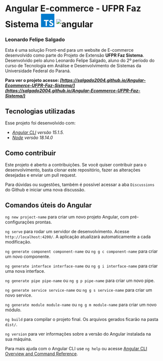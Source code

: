 # Angular E-commerce - UFPR Faz Sistema <img src="https://raw.githubusercontent.com/devicons/devicon/master/icons/typescript/typescript-original.svg" alt="typescript" width="45" height="45"/> <img src="https://angular.io/assets/images/logos/angular/angular.svg" alt="angular" width="50" height="50"/>

### Leonardo Felipe Salgado

Esta é uma solução Front-end para um website de E-commerce desenvolvido como parte do Projeto de Extensão **UFPR Faz Sistema**. Desenvolvido pelo aluno Leonardo Felipe Salgado, aluno do 2º período do curso de Tecnologia em Análise e Desenvolvimento de Sistemas da Universidade Federal do Paraná.

**Para ver o projeto acesse: _[https://salgado2004.github.io/Angular-Ecommerce-UFPR-Faz-Sistema/](https://salgado2004.github.io/Angular-Ecommerce-UFPR-Faz-Sistema/)_**

## Tecnologias utilizadas

Esse projeto foi desenvolvido com:
- _[Angular CLI](https://github.com/angular/angular-cli) versão 15.1.5._
- _[Node](https://nodejs.org/en) versão 18.14.0_

## Como contribuir

Este projeto é aberto a contribuições. Se você quiser contribuir para o desenvolvimento, basta clonar este repositório, fazer as alterações desejadas e enviar um pull request.

Para dúvidas ou sugestões, também é possível acessar a aba `Discussions` do Github e iniciar uma nova discussão.

## Comandos úteis do Angular

`ng new project-name` para criar um novo projeto Angular, com pré-configurações prontas.

`ng serve` para rodar um servidor de desenvolvimento. Acesse `http://localhost:4200/`. A aplicação atualizará automaticamente a cada modificação.

`ng generate component component-name` ou `ng g c component-name` para criar um novo componente. 

`ng generate interface interface-name` ou `ng g i interface-name` para criar uma nova interface.

`ng generate pipe pipe-name` ou `ng g p pipe-name` para criar um novo pipe.

`ng generate service service-name` ou `ng g s service-name` para criar um novo service.

`ng generate module module-name` ou `ng g m module-name` para criar um novo módulo.

`ng build` para compilar o projeto final. Os arquivos gerados ficarão na pasta `dist/`.

`ng version` para ver informações sobre a versão do Angular instalada na sua máquina.

Para mais ajuda com o Angular CLI use `ng help` ou acesse [Angular CLI Overview and Command Reference](https://angular.io/cli).
